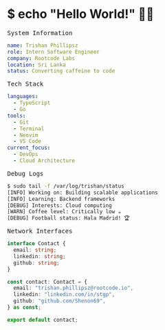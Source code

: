 # $ echo "Hello World!" 👨‍💻

<samp>System Information</samp>

```yaml
name: Trishan Phillipsz
role: Intern Software Engineer
company: Rootcode Labs
location: Sri Lanka
status: Converting caffeine to code
```

<samp>Tech Stack</samp>

```yaml
languages:
  - TypeScript
  - Go
tools:
  - Git
  - Terminal
  - Neovim
  - VS Code
current_focus:
  - DevOps
  - Cloud Architecture
```

<samp>Debug Logs</samp>

```bash
$ sudo tail -f /var/log/trishan/status
[INFO] Working on: Building scalable applications
[INFO] Learning: Backend frameworks
[DEBUG] Interests: Cloud computing
[WARN] Coffee level: Critically low ☕
[DEBUG] Football status: Hala Madrid! 🏆
```

<samp>Network Interfaces</samp>

```typescript
interface Contact {
  email: string;
  linkedin: string;
  github: string;
}

const contact: Contact = {
  email: "trishan.phillipsz@rootcode.io",
  linkedin: "linkedin.com/in/stgp",
  github: "github.com/Shenon69",
} as const;

export default contact;
```

<!-- Process completed with exit code 0 -->
<!-- Real Madrid CF: 15 UCL Trophies and counting... -->
